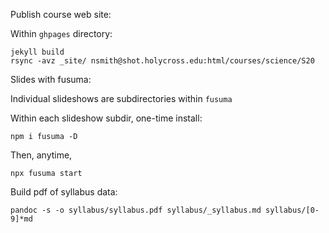 
Publish course web site:

Within `ghpages` directory:

    jekyll build
    rsync -avz _site/ nsmith@shot.holycross.edu:html/courses/science/S20


Slides with fusuma:

Individual slideshows are subdirectories within `fusuma`

Within each slideshow subdir,  one-time install:


    npm i fusuma -D

Then, anytime,

    npx fusuma start


Build pdf of syllabus data:

    pandoc -s -o syllabus/syllabus.pdf syllabus/_syllabus.md syllabus/[0-9]*md
